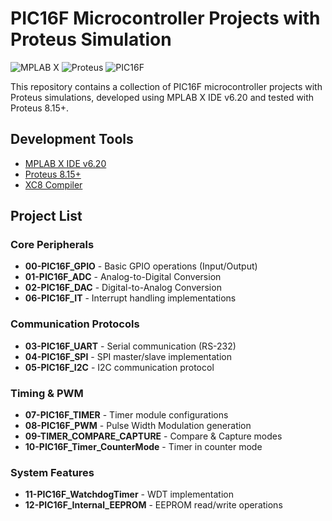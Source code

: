 # PIC16F Microcontroller Projects with Proteus Simulation

![MPLAB X](https://img.shields.io/badge/MPLAB_X-6.20-blue) 
![Proteus](https://img.shields.io/badge/Proteus-8.15+-green)
![PIC16F](https://img.shields.io/badge/PIC16F-Microcontroller-red)

This repository contains a collection of PIC16F microcontroller projects with Proteus simulations, developed using MPLAB X IDE v6.20 and tested with Proteus 8.15+.

## Development Tools
- [MPLAB X IDE v6.20](https://www.microchip.com/en-us/tools-resources/develop/mplab-x-ide)
- [Proteus 8.15+](https://www.labcenter.com)
- [XC8 Compiler](https://www.microchip.com/en-us/tools-resources/develop/mplab-xc-compilers)

## Project List

### Core Peripherals
- **00-PIC16F_GPIO** - Basic GPIO operations (Input/Output)
- **01-PIC16F_ADC** - Analog-to-Digital Conversion
- **02-PIC16F_DAC** - Digital-to-Analog Conversion
- **06-PIC16F_IT** - Interrupt handling implementations

### Communication Protocols
- **03-PIC16F_UART** - Serial communication (RS-232)
- **04-PIC16F_SPI** - SPI master/slave implementation
- **05-PIC16F_I2C** - I2C communication protocol

### Timing & PWM
- **07-PIC16F_TIMER** - Timer module configurations
- **08-PIC16F_PWM** - Pulse Width Modulation generation
- **09-TIMER_COMPARE_CAPTURE** - Compare & Capture modes
- **10-PIC16F_Timer_CounterMode** - Timer in counter mode

### System Features
- **11-PIC16F_WatchdogTimer** - WDT implementation
- **12-PIC16F_Internal_EEPROM** - EEPROM read/write operations

